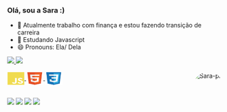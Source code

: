 ### Olá, sou a Sara :)

- 🔭 Atualmente trabalho com finança e estou fazendo transição de carreira
- 🌱 Estudando Javascript
- 😄 Pronouns: Ela/ Dela

<div>
  <a href="https://github.com/SaraMendesAraujo">
  
  <img height="180em" src="https://github-readme-stats.vercel.app/api?username=SaraMendesAraujo&show_icons=false&theme=dark&include_all_commits=true&count_private=true"/>
  
  <img height="180em" src="https://github-readme-stats.vercel.app/api/top-langs/?username=SaraMendesAraujo&layout=compact&langs_count=16&theme=dark"/>
</div>

<div style="display: inline_block"><br>
  <img align="center" alt="Sara-Js" height="30" width="40" src="https://raw.githubusercontent.com/devicons/devicon/master/icons/javascript/javascript-plain.svg">
  <img align="center" alt="Sara-HTML" height="30" width="40" src="https://raw.githubusercontent.com/devicons/devicon/master/icons/html5/html5-original.svg">
  <img align="center" alt="Sara-CSS" height="30" width="40" src="https://raw.githubusercontent.com/devicons/devicon/master/icons/css3/css3-original.svg">
  <img align="right" alt="Sara-pic" height="150" style="border-radius:50px;" src="https://media.discordapp.net/attachments/1037022284910694462/1037022629770571827/SaraGif.gif?width=385&height=385">
</div>
  
  ##
 
 
 <div> 
  <a href="https://instagram.com/saramendes__" target="_blank"><img src="https://img.shields.io/badge/-Instagram-%23E4405F?style=for-the-badge&logo=instagram&logoColor=white" target="_blank"></a>
 <a href="https://discord.gg/Sara Mendes#4901" target="_blank"><img src="https://img.shields.io/badge/Discord-7289DA?style=for-the-badge&logo=discord&logoColor=white" target="_blank"></a> 
  <a href = "mailto:mendessara21@gmail.com"><img src="https://img.shields.io/badge/-Gmail-%23333?style=for-the-badge&logo=gmail&logoColor=white" target="_blank"></a>
  <a href="https://www.linkedin.com/in/sara-mendes-araujo/" target="_blank"><img src="https://img.shields.io/badge/-LinkedIn-%230077B5?style=for-the-badge&logo=linkedin&logoColor=white" target="_blank"></a> 
</div>
